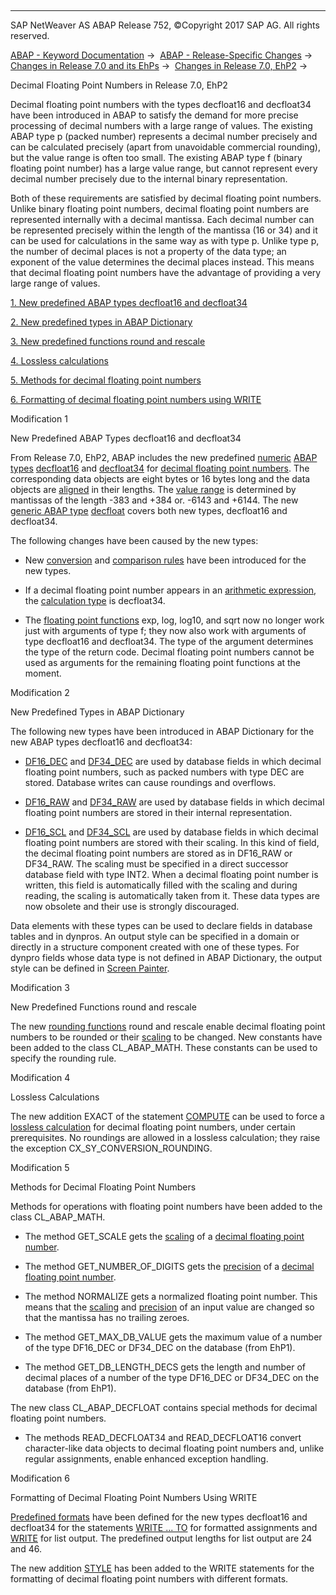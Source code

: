   

* * *

SAP NetWeaver AS ABAP Release 752, ©Copyright 2017 SAP AG. All rights reserved.

[ABAP - Keyword Documentation](https://help.sap.com/doc/abapdocu_752_index_htm/7.52/en-US/abenabap.htm) →  [ABAP - Release-Specific Changes](https://help.sap.com/doc/abapdocu_752_index_htm/7.52/en-US/abennews.htm) →  [Changes in Release 7.0 and its EhPs](https://help.sap.com/doc/abapdocu_752_index_htm/7.52/en-US/abennews-70_ehps.htm) →  [Changes in Release 7.0, EhP2](https://help.sap.com/doc/abapdocu_752_index_htm/7.52/en-US/abennews-71.htm) → 

Decimal Floating Point Numbers in Release 7.0, EhP2

Decimal floating point numbers with the types decfloat16 and decfloat34 have been introduced in ABAP to satisfy the demand for more precise processing of decimal numbers with a large range of values. The existing ABAP type p (packed number) represents a decimal number precisely and can be calculated precisely (apart from unavoidable commercial rounding), but the value range is often too small. The existing ABAP type f (binary floating point number) has a large value range, but cannot represent every decimal number precisely due to the internal binary representation.

Both of these requirements are satisfied by decimal floating point numbers. Unlike binary floating point numbers, decimal floating point numbers are represented internally with a decimal mantissa. Each decimal number can be represented precisely within the length of the mantissa (16 or 34) and it can be used for calculations in the same way as with type p. Unlike type p, the number of decimal places is not a property of the data type; an exponent of the value determines the decimal places instead. This means that decimal floating point numbers have the advantage of providing a very large range of values.

[1\. New predefined ABAP types decfloat16 and decfloat34](#!ABAP_MODIFICATION_1@1@)

[2\. New predefined types in ABAP Dictionary](#!ABAP_MODIFICATION_2@2@)

[3\. New predefined functions round and rescale](#!ABAP_MODIFICATION_3@3@)

[4\. Lossless calculations](#!ABAP_MODIFICATION_4@4@)

[5\. Methods for decimal floating point numbers](#!ABAP_MODIFICATION_5@5@)

[6\. Formatting of decimal floating point numbers using WRITE](#!ABAP_MODIFICATION_6@6@)

Modification 1

New Predefined ABAP Types decfloat16 and decfloat34

From Release 7.0, EhP2, ABAP includes the new predefined [numeric](https://help.sap.com/doc/abapdocu_752_index_htm/7.52/en-US/abennumeric_data_type_glosry.htm "Glossary Entry") [ABAP types](https://help.sap.com/doc/abapdocu_752_index_htm/7.52/en-US/abenpredefined_abap_type_glosry.htm "Glossary Entry") [decfloat16](https://help.sap.com/doc/abapdocu_752_index_htm/7.52/en-US/abenbuilt_in_types_complete.htm) and [decfloat34](https://help.sap.com/doc/abapdocu_752_index_htm/7.52/en-US/abenbuilt_in_types_complete.htm) for [decimal floating point numbers](https://help.sap.com/doc/abapdocu_752_index_htm/7.52/en-US/abendecfloat_glosry.htm "Glossary Entry"). The corresponding data objects are eight bytes or 16 bytes long and the data objects are [aligned](https://help.sap.com/doc/abapdocu_752_index_htm/7.52/en-US/abenalignment_glosry.htm "Glossary Entry") in their lengths. The [value range](https://help.sap.com/doc/abapdocu_752_index_htm/7.52/en-US/abenvalue_range_glosry.htm "Glossary Entry") is determined by mantissas of the length -383 and +384 or. -6143 and +6144. The new [generic ABAP type](https://help.sap.com/doc/abapdocu_752_index_htm/7.52/en-US/abengeneric_abap_type_glosry.htm "Glossary Entry") [decfloat](https://help.sap.com/doc/abapdocu_752_index_htm/7.52/en-US/abenbuilt_in_types_generic.htm) covers both new types, decfloat16 and decfloat34.

The following changes have been caused by the new types:

-   New [conversion](https://help.sap.com/doc/abapdocu_752_index_htm/7.52/en-US/abenconversion_type_decfloat.htm) and [comparison rules](https://help.sap.com/doc/abapdocu_752_index_htm/7.52/en-US/abenlogexp_rules_operands.htm) have been introduced for the new types.
    
-   If a decimal floating point number appears in an [arithmetic expression](https://help.sap.com/doc/abapdocu_752_index_htm/7.52/en-US/abenarithmetic_expression_glosry.htm "Glossary Entry"), the [calculation type](https://help.sap.com/doc/abapdocu_752_index_htm/7.52/en-US/abenarith_type.htm) is decfloat34.
    
-   The [floating point functions](https://help.sap.com/doc/abapdocu_752_index_htm/7.52/en-US/abenfloating_point_function_glosry.htm "Glossary Entry") exp, log, log10, and sqrt now no longer work just with arguments of type f; they now also work with arguments of type decfloat16 and decfloat34. The type of the argument determines the type of the return code. Decimal floating point numbers cannot be used as arguments for the remaining floating point functions at the moment.
    

Modification 2

New Predefined Types in ABAP Dictionary

The following new types have been introduced in ABAP Dictionary for the new ABAP types decfloat16 and decfloat34:

-   [DF16\_DEC](https://help.sap.com/doc/abapdocu_752_index_htm/7.52/en-US/abenddic_builtin_types.htm) and [DF34\_DEC](https://help.sap.com/doc/abapdocu_752_index_htm/7.52/en-US/abenddic_builtin_types.htm) are used by database fields in which decimal floating point numbers, such as packed numbers with type DEC are stored. Database writes can cause roundings and overflows.
    
-   [DF16\_RAW](https://help.sap.com/doc/abapdocu_752_index_htm/7.52/en-US/abenddic_builtin_types.htm) and [DF34\_RAW](https://help.sap.com/doc/abapdocu_752_index_htm/7.52/en-US/abenddic_builtin_types.htm) are used by database fields in which decimal floating point numbers are stored in their internal representation.
    
-   [DF16\_SCL](https://help.sap.com/doc/abapdocu_752_index_htm/7.52/en-US/abenddic_builtin_types.htm) and [DF34\_SCL](https://help.sap.com/doc/abapdocu_752_index_htm/7.52/en-US/abenddic_builtin_types.htm) are used by database fields in which decimal floating point numbers are stored with their scaling. In this kind of field, the decimal floating point numbers are stored as in DF16\_RAW or DF34\_RAW. The scaling must be specified in a direct successor database field with type INT2. When a decimal floating point number is written, this field is automatically filled with the scaling and during reading, the scaling is automatically taken from it. These data types are now obsolete and their use is strongly discouraged.
    

Data elements with these types can be used to declare fields in database tables and in dynpros. An output style can be specified in a domain or directly in a structure component created with one of these types. For dynpro fields whose data type is not defined in ABAP Dictionary, the output style can be defined in [Screen Painter](https://help.sap.com/doc/abapdocu_752_index_htm/7.52/en-US/abenscreen_painter_glosry.htm "Glossary Entry").

Modification 3

New Predefined Functions round and rescale

The new [rounding functions](https://help.sap.com/doc/abapdocu_752_index_htm/7.52/en-US/abenrounding_function_glosry.htm "Glossary Entry") round and rescale enable decimal floating point numbers to be rounded or their [scaling](https://help.sap.com/doc/abapdocu_752_index_htm/7.52/en-US/abenscale_glosry.htm "Glossary Entry") to be changed. New constants have been added to the class CL\_ABAP\_MATH. These constants can be used to specify the rounding rule.

Modification 4

Lossless Calculations

The new addition EXACT of the statement [COMPUTE](https://help.sap.com/doc/abapdocu_752_index_htm/7.52/en-US/abapcompute.htm) can be used to force a [lossless calculation](https://help.sap.com/doc/abapdocu_752_index_htm/7.52/en-US/abenlossless_calculation_glosry.htm "Glossary Entry") for decimal floating point numbers, under certain prerequisites. No roundings are allowed in a lossless calculation; they raise the exception CX\_SY\_CONVERSION\_ROUNDING.

Modification 5

Methods for Decimal Floating Point Numbers

Methods for operations with floating point numbers have been added to the class CL\_ABAP\_MATH.

-   The method GET\_SCALE gets the [scaling](https://help.sap.com/doc/abapdocu_752_index_htm/7.52/en-US/abenscale_glosry.htm "Glossary Entry") of a [decimal floating point number](https://help.sap.com/doc/abapdocu_752_index_htm/7.52/en-US/abendecfloat_glosry.htm "Glossary Entry").
    
-   The method GET\_NUMBER\_OF\_DIGITS gets the [precision](https://help.sap.com/doc/abapdocu_752_index_htm/7.52/en-US/abenprecision_glosry.htm "Glossary Entry") of a [decimal floating point number](https://help.sap.com/doc/abapdocu_752_index_htm/7.52/en-US/abendecfloat_glosry.htm "Glossary Entry").
    
-   The method NORMALIZE gets a normalized floating point number. This means that the [scaling](https://help.sap.com/doc/abapdocu_752_index_htm/7.52/en-US/abenscale_glosry.htm "Glossary Entry") and [precision](https://help.sap.com/doc/abapdocu_752_index_htm/7.52/en-US/abenprecision_glosry.htm "Glossary Entry") of an input value are changed so that the mantissa has no trailing zeroes.
    
-   The method GET\_MAX\_DB\_VALUE gets the maximum value of a number of the type DF16\_DEC or DF34\_DEC on the database (from EhP1).
    
-   The method GET\_DB\_LENGTH\_DECS gets the length and number of decimal places of a number of the type DF16\_DEC or DF34\_DEC on the database (from EhP1).
    

The new class CL\_ABAP\_DECFLOAT contains special methods for decimal floating point numbers.

-   The methods READ\_DECFLOAT34 and READ\_DECFLOAT16 convert character-like data objects to decimal floating point numbers and, unlike regular assignments, enable enhanced exception handling.
    

Modification 6

Formatting of Decimal Floating Point Numbers Using WRITE

[Predefined formats](https://help.sap.com/doc/abapdocu_752_index_htm/7.52/en-US/abenwrite_formats.htm) have been defined for the new types decfloat16 and decfloat34 for the statements [WRITE ... TO](https://help.sap.com/doc/abapdocu_752_index_htm/7.52/en-US/abapwrite_to.htm) for formatted assignments and [WRITE](https://help.sap.com/doc/abapdocu_752_index_htm/7.52/en-US/abapwrite-.htm) for list output. The predefined output lengths for list output are 24 and 46.

The new addition [STYLE](https://help.sap.com/doc/abapdocu_752_index_htm/7.52/en-US/abapwrite_to_options.htm) has been added to the WRITE statements for the formatting of decimal floating point numbers with different formats.